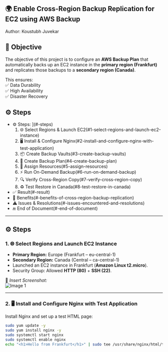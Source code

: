 ## 🌍 Enable Cross-Region Backup Replication for EC2 using AWS Backup

Author: Koustubh Juvekar
## 🎯 Objective  
The objective of this project is to configure an **AWS Backup Plan** that automatically backs up an EC2 instance in the **primary region (Frankfurt)** and replicates those backups to a **secondary region (Canada)**.  

This ensures:  
✅ Data Durability  
✅ High Availability  
✅ Disaster Recovery  


## ⚙️ Steps  
- ⚙️ Steps: ](#️-steps) 
  1. 🌐 Select Regions & Launch EC2(#1-select-regions-and-launch-ec2-instance)  
  2. 🖥️ Install & Configure Nginx(#2-install-and-configure-nginx-with-test-application)  
  3. 📦 Create Backup Vaults(#3-create-backup-vaults)  
  4. 📝 Create Backup Plan(#4-create-backup-plan)  
  5. 🔗 Assign Resources(#5-assign-resources)  
  6. ⚡ Run On-Demand Backup(#6-run-on-demand-backup)  
  7. 🔍 Verify Cross-Region Copy(#7-verify-cross-region-copy)  
  8. ♻️ Test Restore in Canada(#8-test-restore-in-canada)  
- ✅ Result(#-result)  
- 🌟 Benefits(#-benefits-of-cross-region-backup-replication)  
- ⚠️ Issues & Resolutions(#️-issues-encountered-and-resolutions)  
- 🔚 End of Document(#-end-of-document)  

---

## ⚙️ Steps  

### 1. 🌐 Select Regions and Launch EC2 Instance
- **Primary Region:** Europe (Frankfurt – eu-central-1)  
- **Secondary Region:** Canada (Central – ca-central-1)  
- Launched an EC2 instance in Frankfurt (**Amazon Linux t2.micro**).  
- Security Group: Allowed **HTTP (80)** + **SSH (22)**.  

📸 *Insert Screenshot:*  
![Image 1](path/to/image1.png)  

---

### 2. 🖥️ Install and Configure Nginx with Test Application
Install Nginx and set up a test HTML page:  
```bash
sudo yum update -y
sudo yum install nginx -y
sudo systemctl start nginx
sudo systemctl enable nginx
echo "<h1>Hello from Frankfurt</h1>" | sudo tee /usr/share/nginx/html/test.html

